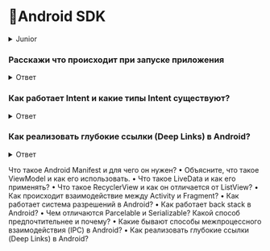 # 🤖Android SDK 

<details> 
  <summary>  Junior </summary>

  <details>
  <summary> Каковы основные компоненты Android и для чего они нужны? </summary>

> Activity, Services, Broadcast Receiver, Content Provider

</details>

 
</details>







### **Расскажи что происходит при запуске приложения**

<details>
  <summary> Ответ </summary>

> 1. Запуск процесса
```
Когда пользователь запускает приложение, операционная система Android создает новый процесс (если он еще не существует) и выделяет для него ресурсы.
Каждое приложение в Android работает в изолированном процессе с собственной виртуальной машиной (ART/Dalvik).
```
> 2. Загрузка приложения
```
Система загружает код приложения из APK-файла.
Загружаются ресурсы приложения (изображения, строки, макеты и т.д.).
```
> 3. Создание объекта Application
```
Если в приложении есть пользовательский класс, унаследованный от Application, система создает его экземпляр.
В этом классе можно выполнить инициализацию глобальных переменных или библиотек (например, Firebase, аналитика и т.д.).
```
> 4. Запуск стартовой Activity
```
Система определяет, какая Activity должна быть запущена первой (указана в манифесте в теге <intent-filter> с действием MAIN и категорией LAUNCHER).
Создается экземпляр этой Activity.
```
> 5. Жизненный цикл Activity
```
OnCreate() - onStart() - OnResume()
```
> 6.  Отображение интерфейса\Работа приложения\Фоновые процессы
> 7.  Заверншение работы

</details>

### Как работает Intent и какие типы Intent существуют? 

<details>
  <summary> Ответ </summary>

> Intent работает как сообщение, которое передается системе Android, чтобы выполнить какое-либо действие. Система анализирует Intent и находит подходящий компонент (Activity, Service, BroadcastReceiver) для его обработки.

<details>
  <summary> Виды интентов </summary>

<details>
  <summary> Явный Intent (Explicit Intent) </summary>
 
- Указывает конкретный компонент (класс), который должен быть запущен.
- Используется для взаимодействия внутри приложения.

Пример:
```
val intent = Intent(this, SecondActivity::class.java)
startActivity(intent)

```

</details>

<details>
  <summary> Неявный Intent (Implicit Intent) </summary>

> Описывает действие, которое нужно выполнить, и система сама находит подходящий компонент (например, браузер, галерею, другое приложение).

**Может содержать:**

Действие (Action) – ACTION_VIEW, ACTION_SEND и т. д.\
Данные (Data) – URI (например, http://, tel:, content://).\
Тип данных (Type) – MIME-тип (text/plain, image/jpeg).\
Категория (Category) – CATEGORY_BROWSABLE, CATEGORY_LAUNCHER.\

Пример:
```
kotlin
val intent = Intent(Intent.ACTION_VIEW, Uri.parse("https://google.com"))
startActivity(intent)
```

</details>

<details>
  <summary> Broadcast Intent  </summary>

> Используется для отправки широковещательных сообщений через sendBroadcast().

Пример:
```
java
Intent intent = new Intent("com.example.CUSTOM_ACTION");
sendBroadcast(intent);
```

</details>

<details>
  <summary> PendingIntent  </summary>

> Это Intent, который может быть выполнен другим приложением от имени вашего приложения (например, уведомления или AlarmManager).

Пример:
```
java
PendingIntent pendingIntent = PendingIntent.getActivity(this, 0, intent, PendingIntent.FLAG_IMMUTABLE);
```

</details>

</details>

<details>
  <summary> Основные действия (Actions) в Intent  </summary>
 
- Intent.ACTION_VIEW – открыть данные (веб-страницу, карту, изображение).
- Intent.ACTION_SEND – отправить данные (текст, изображение).
- Intent.ACTION_DIAL – набрать номер в телефонном приложении)
- Intent.ACTION_MAIN – главная точка входа (используется в манифесте для LAUNCHER).

</details>

<details>
  <summary> Как система находит подходящий компонент?  </summary>

> Для неявных Intent система использует Intent Filter, объявленные в AndroidManifest.xml. Например:

```
xml
<activity android:name=".ShareActivity">
    <intent-filter>
        <action android:name="android.intent.action.SEND" />
        <category android:name="android.intent.category.DEFAULT" />
        <data android:mimeType="text/plain" />
    </intent-filter>
</activity>
```

</details>

</details>


### **Как реализовать глубокие ссылки (Deep Links) в Android?**

<details>
  <summary> Ответ </summary>
  
> Глубокие ссылки (Deep Links) позволяют открывать определенные экраны или контент в приложении из внешних источников (веб).\
> Подключаем manifest -  добавляем intent-фильтры\
> Обрабатываем в коде

</details>

 Что такое Android Manifest и для чего он нужен? 
• Объясните, что такое ViewModel и как его использовать. 
• Что такое LiveData и как его применять? 
• Что такое RecyclerView и как он отличается от ListView? 
• Как происходит взаимодействие между Activity и Fragment? 
• Как работает система разрешений в Android? 
• Как работает back stack в Android? 
• Чем отличаются Parcelable и Serializable? Какой способ предпочтительнее и 
почему? 
• Какие бывают способы межпроцессного взаимодействия (IPC) в Android? 
• Как реализовать глубокие ссылки (Deep Links) в Android? 

</details>
